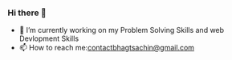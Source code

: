 ### Hi there 👋


- 🔭 I’m currently working on my Problem Solving Skills and web Devlopment Skills
- 📫 How to reach me:contactbhagtsachin@gmail.com

